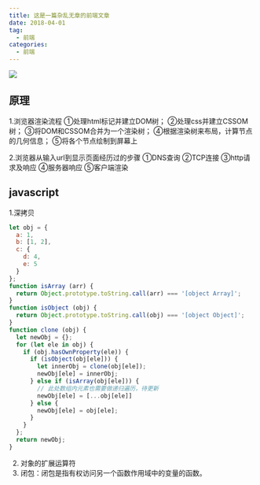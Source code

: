 ```yaml
---
title: 这是一篇杂乱无章的前端文章
date: 2018-04-01
tag: 
  - 前端
categories:
  - 前端
---
```

![](/imgs/project/theme/interview.png)

## 原理

1.浏览器渲染流程
①处理html标记并建立DOM树；
②处理css并建立CSSOM树；
③将DOM和CSSOM合并为一个渲染树；
④根据渲染树来布局，计算节点的几何信息；
⑤将各个节点绘制到屏幕上

2.浏览器从输入url到显示页面经历过的步骤
①DNS查询
②TCP连接
③http请求及响应
④服务器响应
⑤客户端渲染

## javascript

1.深拷贝
```javascript
let obj = {
  a: 1,
  b: [1, 2],
  c: {
    d: 4,
    e: 5
  }
};
function isArray (arr) {
  return Object.prototype.toString.call(arr) === '[object Array]';
}
function isObject (obj) {
  return Object.prototype.toString.call(obj) === '[object Object]';
}
function clone (obj) {
  let newObj = {};
  for (let ele in obj) {
    if (obj.hasOwnProperty(ele)) {
      if (isObject(obj[ele])) {
        let innerObj = clone(obj[ele]);
        newObj[ele] = innerObj;
      } else if (isArray(obj[ele])) {
        // 此处数组内元素也需要做递归遍历，待更新
        newObj[ele] = [...obj[ele]]
      } else {
        newObj[ele] = obj[ele];
      }
    }
  };
  return newObj;
}
```

2. 对象的扩展运算符
3. 闭包：闭包是指有权访问另一个函数作用域中的变量的函数。
